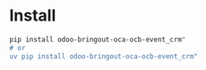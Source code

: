# Install

```bash
pip install odoo-bringout-oca-ocb-event_crm"
# or
uv pip install odoo-bringout-oca-ocb-event_crm"
```
